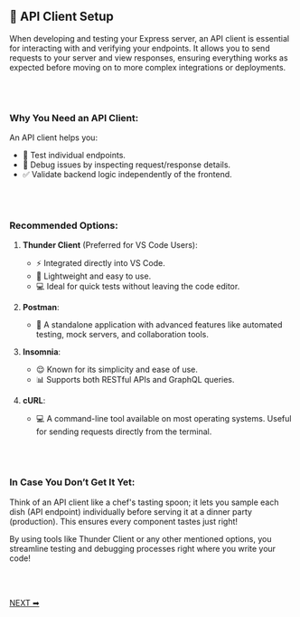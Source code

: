 ## 🔌 API Client Setup

When developing and testing your Express server, an API client is essential for interacting with and verifying your endpoints. It allows you to send requests to your server and view responses, ensuring everything works as expected before moving on to more complex integrations or deployments.

<br>
<br>

### **Why You Need an API Client:**

An API client helps you:
*   🧪 Test individual endpoints.
*   🐞 Debug issues by inspecting request/response details.
*   ✅ Validate backend logic independently of the frontend.

<br>
<br>

### **Recommended Options:**

1.  **Thunder Client** (Preferred for VS Code Users):
    *   ⚡ Integrated directly into VS Code.
    *   🌟 Lightweight and easy to use.
    *   💻 Ideal for quick tests without leaving the code editor.
        
2.  **Postman**:
    *   🚀 A standalone application with advanced features like automated testing, mock servers, and collaboration tools.
        
3.  **Insomnia**:
    *   😌 Known for its simplicity and ease of use.
    *   📊 Supports both RESTful APIs and GraphQL queries.
        
4.  **cURL**:
    *   💻 A command-line tool available on most operating systems. Useful for sending requests directly from the terminal.
        
<br>
<br>

### **In Case You Don’t Get It Yet:**

Think of an API client like a chef's tasting spoon; it lets you sample each dish (API endpoint) individually before serving it at a dinner party (production). This ensures every component tastes just right!

By using tools like Thunder Client or any other mentioned options, you streamline testing and debugging processes right where you write your code!

<br>
<br>

[NEXT ➡](https://github.com/RajonDey/node-express-quickstart/blob/main/STEPS/step-3.md)
